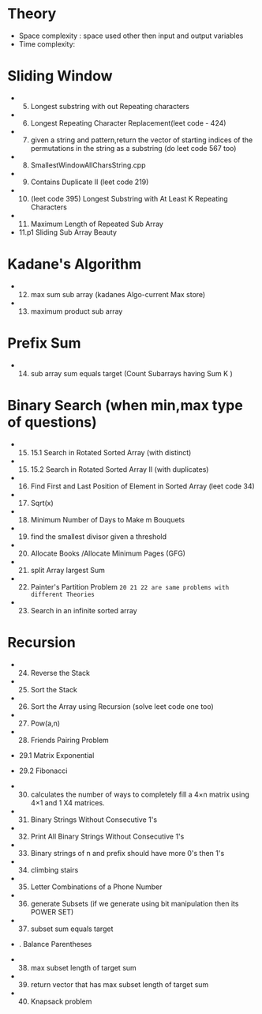 <!-- Day 1 -->
# Theory 
-  Space complexity : space used other then input and output variables
- Time complexity: 

<!-- day2 --> 
# Sliding Window
- 5. Longest substring with out Repeating characters
- 6. Longest Repeating Character Replacement(leet code - 424)
- 7. given a string and pattern,return the vector of starting indices of the permutations in the string as a substring (do leet code 567 too)
- 8. SmallestWindowAllCharsString.cpp
- 9. Contains Duplicate II (leet code 219)
- 10. (leet code 395) Longest Substring with At Least K Repeating Characters 
- 11. Maximum Length of Repeated Sub Array 
- 11.p1 Sliding Sub Array Beauty
# Kadane's Algorithm
- 12.  max sum sub array (kadanes Algo-current Max store)
- 13. maximum product sub array
# Prefix Sum
- 14.  sub  array sum equals target (Count Subarrays having Sum K )



<!-- Day 3 : 18/01/2025 --> 
#  Binary Search (when min,max type of questions)
- 15. 15.1  Search in Rotated Sorted Array (with distinct)
- 15. 15.2  Search in Rotated Sorted Array II (with duplicates)
- 16. Find First and Last Position of Element in Sorted Array (leet code 34)
- 17. Sqrt(x)
- 18. Minimum Number of Days to Make m Bouquets
- 19. find the smallest divisor given a threshold
- 20. Allocate Books /Allocate Minimum Pages (GFG)
- 21. split Array largest Sum 
- 22. Painter's Partition Problem 
 `20 21 22 are same problems with different Theories`
- 23. Search in an infinite sorted array 




<!-- Day 4 : 20/01/2025 -->
# Recursion
- 24. Reverse the Stack
- 25. Sort the Stack
- 26. Sort the Array using Recursion (solve leet code one too)
- 27. Pow(a,n)
- 28. Friends Pairing Problem

<!-- Day 5: 21/01/2025 -->

- 29.1 Matrix Exponential
- 29.2 Fibonacci
- 30. calculates the number of ways to completely fill a 4×n matrix using 4×1 and 1 X4 matrices.
- 31.  Binary Strings Without Consecutive 1's
- 32. Print All Binary Strings Without Consecutive 1's
- 33. Binary strings of n and prefix should have more 0's then 1's
- 34. climbing stairs
- 35. Letter Combinations of a Phone Number
- 36. generate Subsets (if we generate using bit manipulation then its POWER SET)
- 37. subset sum equals target 

-  . Balance Parentheses


<!-- Day 6: 23/01/2025 -->

- 38. max subset  length of target sum
- 39. return vector that has max subset  length of target sum
- 40. Knapsack problem


